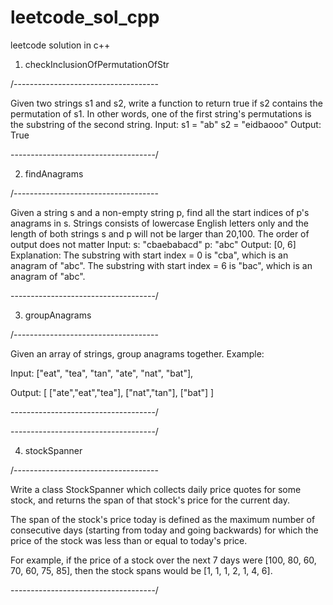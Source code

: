 # leetcode_sol_cpp
leetcode solution in c++
1. checkInclusionOfPermutationOfStr

/------------------------------------

Given two strings s1 and s2, write a function to return true if s2 contains the permutation of s1. In other words, one of the first string's permutations is the substring of the second string.
Input: s1 = "ab" s2 = "eidbaooo"
Output: True

------------------------------------/

2. findAnagrams

/------------------------------------

Given a string s and a non-empty string p, find all the start indices of p's anagrams in s.
Strings consists of lowercase English letters only and the length of both strings s and p will not be larger than 20,100.
The order of output does not matter 
Input:
s: "cbaebabacd" p: "abc"
Output: [0, 6]  
Explanation:
The substring with start index = 0 is "cba", which is an anagram of "abc".
The substring with start index = 6 is "bac", which is an anagram of "abc".


------------------------------------/

3. groupAnagrams

/------------------------------------

Given an array of strings, group anagrams together.
Example:

Input: ["eat", "tea", "tan", "ate", "nat", "bat"],

Output:
[
  ["ate","eat","tea"],
  ["nat","tan"],
  ["bat"]
]

------------------------------------/

------------------------------------/

4. stockSpanner

/------------------------------------

Write a class StockSpanner which collects daily price quotes for some stock, and returns the span of that stock's price for the current day.

The span of the stock's price today is defined as the maximum number of consecutive days (starting from today and going backwards) for which the price of the stock was less than or equal to today's price.

For example, if the price of a stock over the next 7 days were [100, 80, 60, 70, 60, 75, 85], then the stock spans would be [1, 1, 1, 2, 1, 4, 6].


------------------------------------/
